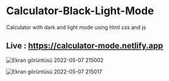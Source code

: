 # Calculator-Black-Light-Mode
 Calculator with dark and light mode using html css and js

## Live : https://calculator-mode.netlify.app


![Ekran görüntüsü 2022-05-07 215002](https://user-images.githubusercontent.com/72731296/167267926-bea6ff34-e7be-4ebe-9855-ad07a30d55aa.png)


![Ekran görüntüsü 2022-05-07 215017](https://user-images.githubusercontent.com/72731296/167267934-4f63532f-cbf0-4171-83a3-36b4c338764c.png)
